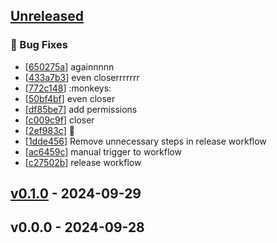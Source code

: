 <a name="unreleased"></a>
## [Unreleased]

### 🐛 Bug Fixes
- [[650275a](https://github.com/damienbullis/autotheme/commit/650275a)] againnnnn
- [[433a7b3](https://github.com/damienbullis/autotheme/commit/433a7b3)] even closerrrrrrr
- [[772c148](https://github.com/damienbullis/autotheme/commit/772c148)] :monkeys:
- [[50bf4bf](https://github.com/damienbullis/autotheme/commit/50bf4bf)] even closer
- [[df85be7](https://github.com/damienbullis/autotheme/commit/df85be7)] add permissions
- [[c009c9f](https://github.com/damienbullis/autotheme/commit/c009c9f)] closer
- [[2ef983c](https://github.com/damienbullis/autotheme/commit/2ef983c)] :monkey:
- [[1dde456](https://github.com/damienbullis/autotheme/commit/1dde456)] Remove unnecessary steps in release workflow
- [[ac6459c](https://github.com/damienbullis/autotheme/commit/ac6459c)] manual trigger to workflow
- [[c27502b](https://github.com/damienbullis/autotheme/commit/c27502b)] release workflow


<a name="v0.1.0"></a>
## [v0.1.0] - 2024-09-29
<a name="v0.0.0"></a>
## v0.0.0 - 2024-09-28
[Unreleased]: https://github.com/damienbullis/autotheme/compare/v0.1.0...HEAD
[v0.1.0]: https://github.com/damienbullis/autotheme/compare/v0.0.0...v0.1.0
